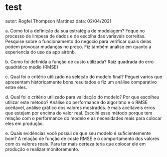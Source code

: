 # test

autor: Rogfel Thompson Martínez
data: 02/04/2021

a. Como foi a definição da sua estratégia de modelagem?
Foque no processo de limpesa de dados e de escolha das variaveis correitas. Pesquise sobre o funcionamento do negocio para verificar quais delas podem provocar mudanças no preço. Fiz também análise em quanto a experiencia do uso da app airbnb.


b. Como foi definida a função de custo utilizada?
Raiz quadrada do erro quadrático médio (RMSE)


c. Qual foi o critério utilizado na seleção do modelo final?
Peguei varios que apresentam históricamente bons resultados e fiz um análise comparativo entre eles.


d. Qual foi o critério utilizado para validação do modelo?
Por que escolheu utilizar este método?
Análise do performance do algoritmo e o RMSE aceitavel, análise gráfico dos valores mostrados.
è mais aceitaveis erros que estejam por encima do valor real.
Escolhi esse método porque tem relação com o performance do modelo e as necesidades reais para colocar eles em produção.


e. Quais evidências você possui de que seu modelo é suficientemente bom?
A relação de função de coste RMSE e o comportamento dos valores com os valores reais.
Para ter mais certeza teria que colocar ele em produção e realizar monitoramento.
